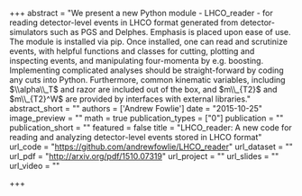 +++
abstract = "We present a new Python module - LHCO_reader - for reading detector-level events in LHCO format generated from detector-simulators such as PGS and Delphes. Emphasis is placed upon ease of use. The module is installed via pip. Once installed, one can read and scrutinize events, with helpful functions and classes for cutting, plotting and inspecting events, and manipulating four-momenta by e.g. boosting. Implementing complicated analyses should be straight-forward by coding any cuts into Python. Furthermore, common kinematic variables, including $\\alpha\\_T$ and razor are included out of the box, and $m\\_{T2}$ and $m\\_{T2}^W$ are provided by interfaces with external libraries."
abstract_short = ""
authors = ['Andrew Fowlie']
date = "2015-10-25"
image_preview = ""
math = true
publication_types = ["0"]
publication = ""
publication_short = ""
featured = false
title = "LHCO_reader: A new code for reading and analyzing detector-level events  stored in LHCO format"
url_code = "https://github.com/andrewfowlie/LHCO_reader"
url_dataset = ""
url_pdf = "http://arxiv.org/pdf/1510.07319"
url_project = ""
url_slides = ""
url_video = ""

+++

